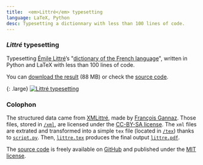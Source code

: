 ```yaml
---
title:  <em>Littré</em> typesetting
language: LaTeX, Python
desc: Typesetting a dictionnary with less than 100 lines of code.
---
```


### *Littré* typesetting

Typesetting [Émile Littré](http://en.wikipedia.org/wiki/%C3%89mile_Littr%C3%A9)’s "[dictionary of the French language](http://en.wikipedia.org/wiki/Dictionnaire_de_la_langue_fran%C3%A7aise_%28Littr%C3%A9%29)", written in Python and LaTeX with less than 100 lines of code.

You can [download the result](https://sylvaindurand.github.io/littre/littre.pdf) (88 MB) or check the [source code](https://github.com/sylvaindurand/littre).

{: .large}
[![Littré typesetting](/assets/projects/littre.png)](https://sylvaindurand.github.io/littre/littre.pdf)


### Colophon
The structured data came from [XMLittré](https://bitbucket.org/Mytskine/xmlittre-data/src), made by [François Gannaz](http://littre.org). Those files, stored in [`/xml`](https://github.com/sylvaindurand/littre/tree/gh-pages/xml), are licensed under the [CC-BY-SA license](http://creativecommons.org/licenses/by-sa/3.0). The `xml` files are extrated and transformed into a simple `tex` file (located in [`/tex`](https://github.com/sylvaindurand/littre/tree/gh-pages/tex)) thanks to [`script.py`](https://github.com/sylvaindurand/littre/blob/gh-pages/script.py). Then, [`littre.tex`](https://github.com/sylvaindurand/littre/blob/gh-pages/littre.tex) produces the final output [`littre.pdf`](https://sylvaindurand.github.io/littre/littre.pdf).

The [source code](https://github.com/sylvaindurand/littre) is freely available on [GitHub](https://github.com/sylvaindurand/littre) and published under the [MIT license](http://opensource.org/licenses/MIT).
